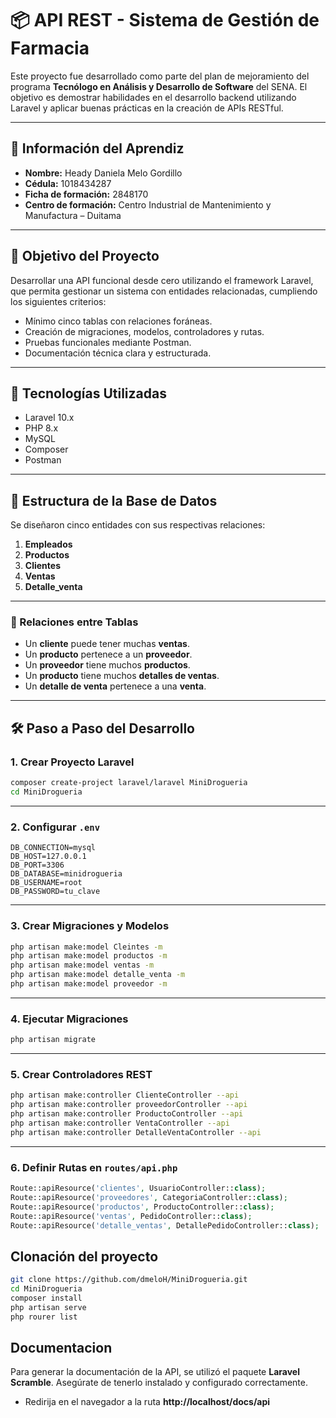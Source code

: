 # 📦 API REST - Sistema de Gestión de Farmacia

Este proyecto fue desarrollado como parte del plan de mejoramiento del programa **Tecnólogo en Análisis y Desarrollo de Software** del SENA. El objetivo es demostrar habilidades en el desarrollo backend utilizando Laravel y aplicar buenas prácticas en la creación de APIs RESTful.

---

## 👤 Información del Aprendiz

- **Nombre:** Heady Daniela Melo Gordillo  
- **Cédula:** 1018434287  
- **Ficha de formación:** 2848170  
- **Centro de formación:** Centro Industrial de Mantenimiento y Manufactura – Duitama

---

## 🎯 Objetivo del Proyecto

Desarrollar una API funcional desde cero utilizando el framework Laravel, que permita gestionar un sistema con entidades relacionadas, cumpliendo los siguientes criterios:

- Mínimo cinco tablas con relaciones foráneas.
- Creación de migraciones, modelos, controladores y rutas.
- Pruebas funcionales mediante Postman.
- Documentación técnica clara y estructurada.

---

## 🧰 Tecnologías Utilizadas

- Laravel 10.x  
- PHP 8.x  
- MySQL  
- Composer  
- Postman  

---

## 🧱 Estructura de la Base de Datos

Se diseñaron cinco entidades con sus respectivas relaciones:

1. **Empleados**  
2. **Productos**  
3. **Clientes**  
4. **Ventas**  
5. **Detalle_venta**

---

### 🔗 Relaciones entre Tablas

- Un **cliente** puede tener muchas **ventas**.  
- Un **producto** pertenece a un **proveedor**.  
- Un **proveedor** tiene muchos **productos**.  
- Un **producto** tiene muchos **detalles de ventas**.
- Un **detalle de venta** pertenece a una **venta**.  

---

## 🛠️ Paso a Paso del Desarrollo

### 1. Crear Proyecto Laravel

```bash
composer create-project laravel/laravel MiniDrogueria
cd MiniDrogueria
```

---

### 2. Configurar `.env`

```dotenv
DB_CONNECTION=mysql
DB_HOST=127.0.0.1
DB_PORT=3306
DB_DATABASE=minidrogueria
DB_USERNAME=root
DB_PASSWORD=tu_clave
```

---

### 3. Crear Migraciones y Modelos

```bash
php artisan make:model Cleintes -m
php artisan make:model productos -m
php artisan make:model ventas -m
php artisan make:model detalle_venta -m
php artisan make:model proveedor -m
```

---

### 4. Ejecutar Migraciones

```bash
php artisan migrate
```

---

### 5. Crear Controladores REST

```bash
php artisan make:controller ClienteController --api
php artisan make:controller proveedorController --api
php artisan make:controller ProductoController --api
php artisan make:controller VentaController --api
php artisan make:controller DetalleVentaController --api
```

---

### 6. Definir Rutas en `routes/api.php`

```php
Route::apiResource('clientes', UsuarioController::class);
Route::apiResource('proveedores', CategoriaController::class);
Route::apiResource('productos', ProductoController::class);
Route::apiResource('ventas', PedidoController::class);
Route::apiResource('detalle_ventas', DetallePedidoController::class);
```

## Clonación del proyecto 
```bash
git clone https://github.com/dmeloH/MiniDrogueria.git
cd MiniDrogueria
composer install
php artisan serve 
php rourer list 
```
## Documentacion 

Para generar la documentación de la API, se utilizó el paquete **Laravel Scramble**. Asegúrate de tenerlo instalado y configurado correctamente.
- Redirija en el navegador a la ruta **http://localhost/docs/api**
